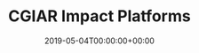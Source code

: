 ---
title: 'CGIAR Impact Platforms'
field: 'cg.subject.impactPlatform'
slug: 'cg-subject-impactPlatform'
description: 'Impact Platforms from the CGIAR 2022–24 Investment Prospectus.'
required: False
vocabulary: 'cg-subject-impactPlatform.txt'
policy: 'Controlled, with values from vocabulary.'
date: '2019-05-04T00:00:00+00:00'
---